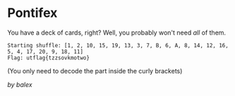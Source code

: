 # Pontifex

You have a deck of cards, right? Well, you probably won't need *all* of them.

```
Starting shuffle: [1, 2, 10, 15, 19, 13, 3, 7, B, 6, A, 8, 14, 12, 16, 5, 4, 17, 20, 9, 18, 11]
Flag: utflag{tzzsovkmotwo}
```

(You only need to decode the part inside the curly brackets)

_by balex_
